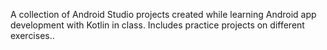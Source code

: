 A collection of Android Studio projects created while learning Android app development with Kotlin in class. 
Includes practice projects on different exercises..
